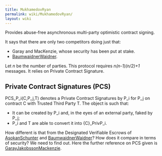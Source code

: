 ```yaml
---
title: MukhamedovRyan
permalink: wiki/MukhamedovRyan/
layout: wiki
---
```


Provides abuse-free asynchronous multi-party optimistic contract
signing.

It says that there are only two competitors doing just that:

-   Garay and MacKenzie, whose security has been put at stake.
-   [BaumwaidnerWaidner](/wiki/BaumwaidnerWaidner "wikilink").

Let *n* be the number of parties. This protocol requires *n(n-1)(n/2)+1*
messages. It relies on Private Contract Signature.

Private Contract Signatures (PCS)
---------------------------------

PCS\_P\_i(C,P\_j,T) denotes a Private Contract Signatures by P\_i for
P\_j on contract C with Trusted Third Party T. The object is such that:

-   It can be created by P\_i and, in the eyes of an external party,
    faked by P\_j;
-   P\_i and T are able to convert it into {C}\_PrivP\_i.

How different is that from the Designated Verifiable Escrows of
[AsokanSchunter](/wiki/AsokanSchunter "wikilink") and
[BaumwaidnerWaidner](/wiki/BaumwaidnerWaidner "wikilink")? How does it compare
in terms of security? We need to find out. Here the further reference on
PCS given is
[GarayJakobssonMackenzie](/wiki/GarayJakobssonMackenzie "wikilink").
